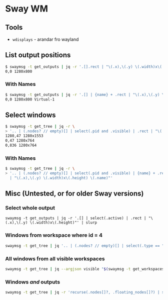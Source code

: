 # Sway WM

## Tools
- `wdisplays` - arandar fro wayland

## List output positions
```sh
$ swaymsg -t get_outputs | jq -r '.[].rect | "\(.x),\(.y) \(.width)x\(.height)"'
0,0 1280x800
```
### With Names
```sh
$ swaymsg -t get_outputs | jq -r '.[] | {name} + .rect | "\(.x),\(.y) \(.width)x\(.height) \(.name)"'
0,0 1280x800 Virtual-1
```

## Select windows
```sh
$ swaymsg -t get_tree | jq -r \
> '.. | (.nodes? // empty)[] | select(.pid and .visible) | .rect | "\(.x),\(.y) \(.width)x\(.height)"'
1280,47 1280x1553
0,47 1280x764
0,836 1280x764
```
### With Names
```sh
$ swaymsg -t get_tree | jq -r \
> '.. | (.nodes? // empty)[] | select(.pid and .visible) | {name} + .rect
  | "\(.x),\(.y) \(.width)x\(.height) \(.name)"'
```

## Misc (Untested, or for older Sway versions)

### Select whole output
```sg
swaymsg -t get_outputs | jq -r '.[] | select(.active) | .rect | "\(.x),\(.y) \(.width)x\(.height)"' | slurp
```

### Windows from workspace where id = 4
```sh
swaymsg -t get_tree | jq '.. | (.nodes? // empty)[] | select(.type == "workspace" and .id == 4) | (.nodes? // empty)[] | select(.pid) | .rect | "\(.x),\(.y) \(.width)x\(.height)"' | slurp
```

### All windows from all visible workspaces
```sh
swaymsg -t get_tree | jq --argjson visible "$(swaymsg -t get_workspaces | jq -c '[.[] | select(.visible) | .id]')" '.. | (.nodes? // empty)[] | select(.type == "workspace" and .id == $visible[]) | .. | (.nodes? // empty)[] | select(.pid) | .rect | "\(.x),\(.y) \(.width)x\(.height)"' | slurp
```

### Windows *and* outputs
```sh
swaymsg -t get_tree | jq -r 'recurse(.nodes[]?, .floating_nodes[]?) | select(.visible or (.type == "output" and .active)) | .rect | "\(.x),\(.y) \(.width)x\(.height)"'
```
